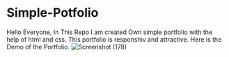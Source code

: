 # Simple-Potfolio
Hello Everyone,
In This Repo I am created Own simple portfolio with the help of html and css.
This portfolio is responshiv and attractive.
Here is the Demo of the Portfolio.
![Screenshot (178)](https://github.com/user-attachments/assets/c4bdf262-ecff-48d2-bd5c-b41648cd1eb1)

